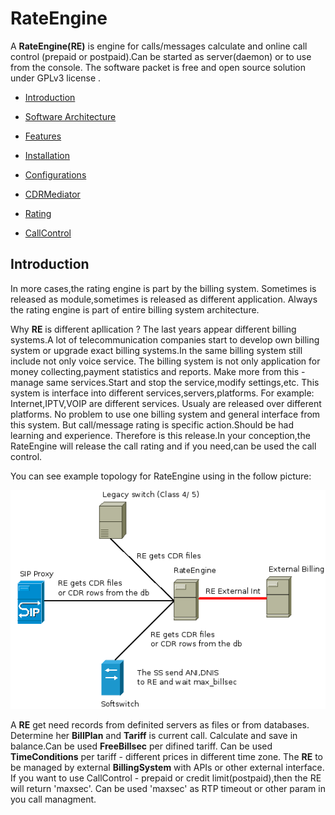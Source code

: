 # RateEngine

  A **RateEngine(RE)** is engine for calls/messages calculate and 
online call control (prepaid or postpaid).Can be started as server(daemon) or to use from the console.
The software packet is free and open source solution under GPLv3 license .

* [Introduction](#Introduction)

* [Software Architecture](doc/arch.md)

* [Features](doc/features.md)

* [Installation](doc/install.md)

* [Configurations](doc/config.md)

* [CDRMediator](doc/cdrm.md)

* [Rating](doc/rating.md)

* [CallControl](doc/integ.md)


## Introduction

  In more cases,the rating engine is part by the billing system.
Sometimes is released as module,sometimes is released as different application.
Always the rating engine is part of entire billing system architecture.
 
  Why **RE** is different apllication ?
The last years appear different billing systems.A lot of telecommunication companies start to develop
own billing system or upgrade exact billing systems.In the same billing system still include not only voice service.
The billing system is not only application for money collecting,payment statistics and reports.
Make more from this - manage same services.Start and stop the service,modify settings,etc.
This system is interface into different services,servers,platforms.
For example: Internet,IPTV,VOIP are different services. Usualy are released over different platforms.
No problem to use one billing system and general interface from this system.
But call/message rating is specific action.Should be had learning and experience.
Therefore is this release.In your conception,the RateEngine will release the call rating and if you need,can be used the call control.

You can see example topology for RateEngine using in the follow picture:

![](doc/png/RateEngine_v2.png)

  A **RE** get need records from definited servers as files or from databases.
Determine her **BillPlan** and **Tariff** is current call.
Calculate and save in balance.Can be used **FreeBillsec** per difined tariff.
Can be used **TimeConditions** per tariff - different prices in different time zone.
The **RE** to be managed by external **BillingSystem** with APIs or other external interface.
If you want to use CallControl - prepaid or credit limit(postpaid),then the RE will return 'maxsec'.
Can be used 'maxsec' as RTP timeout or other param in you call managment.

